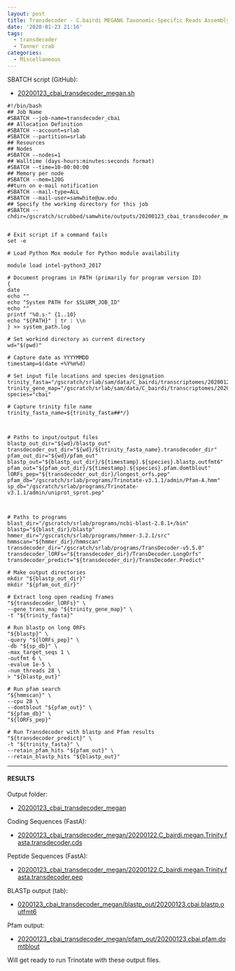 ```yaml
---
layout: post
title: Transdecoder - C.bairdi MEGAN6 Taxonomic-Specific Reads Assembly from 20200122
date: '2020-01-23 21:16'
tags:
  - transdecoder
  - Tanner crab
categories:
  - Miscellaneous
---
```



SBATCH script (GitHub):

- [20200123_cbai_transdecoder_megan.sh](https://github.com/RobertsLab/sams-notebook/blob/master/sbatch_scripts/20200123_cbai_transdecoder_megan.sh)

```shell
#!/bin/bash
## Job Name
#SBATCH --job-name=transdecoder_cbai
## Allocation Definition
#SBATCH --account=srlab
#SBATCH --partition=srlab
## Resources
## Nodes
#SBATCH --nodes=1
## Walltime (days-hours:minutes:seconds format)
#SBATCH --time=10-00:00:00
## Memory per node
#SBATCH --mem=120G
##turn on e-mail notification
#SBATCH --mail-type=ALL
#SBATCH --mail-user=samwhite@uw.edu
## Specify the working directory for this job
#SBATCH --chdir=/gscratch/scrubbed/samwhite/outputs/20200123_cbai_transdecoder_megan


# Exit script if a command fails
set -e

# Load Python Mox module for Python module availability

module load intel-python3_2017

# Document programs in PATH (primarily for program version ID)
{
date
echo ""
echo "System PATH for $SLURM_JOB_ID"
echo ""
printf "%0.s-" {1..10}
echo "${PATH}" | tr : \\n
} >> system_path.log

# Set workind directory as current directory
wd="$(pwd)"

# Capture date as YYYYMMDD
timestamp=$(date +%Y%m%d)

# Set input file locations and species designation
trinity_fasta="/gscratch/srlab/sam/data/C_bairdi/transcriptomes/20200122.C_bairdi.megan.Trinity.fasta"
trinity_gene_map="/gscratch/srlab/sam/data/C_bairdi/transcriptomes/20200122.C_bairdi.megan.Trinity.fasta.gene_trans_map"
species="cbai"

# Capture trinity file name
trinity_fasta_name=${trinity_fasta##*/}



# Paths to input/output files
blastp_out_dir="${wd}/blastp_out"
transdecoder_out_dir="${wd}/${trinity_fasta_name}.transdecoder_dir"
pfam_out_dir="${wd}/pfam_out"
blastp_out="${blastp_out_dir}/${timestamp}.${species}.blastp.outfmt6"
pfam_out="${pfam_out_dir}/${timestamp}.${species}.pfam.domtblout"
lORFs_pep="${transdecoder_out_dir}/longest_orfs.pep"
pfam_db="/gscratch/srlab/programs/Trinotate-v3.1.1/admin/Pfam-A.hmm"
sp_db="/gscratch/srlab/programs/Trinotate-v3.1.1/admin/uniprot_sprot.pep"



# Paths to programs
blast_dir="/gscratch/srlab/programs/ncbi-blast-2.8.1+/bin"
blastp="${blast_dir}/blastp"
hmmer_dir="/gscratch/srlab/programs/hmmer-3.2.1/src"
hmmscan="${hmmer_dir}/hmmscan"
transdecoder_dir="/gscratch/srlab/programs/TransDecoder-v5.5.0"
transdecoder_lORFs="${transdecoder_dir}/TransDecoder.LongOrfs"
transdecoder_predict="${transdecoder_dir}/TransDecoder.Predict"

# Make output directories
mkdir "${blastp_out_dir}"
mkdir "${pfam_out_dir}"

# Extract long open reading frames
"${transdecoder_lORFs}" \
--gene_trans_map "${trinity_gene_map}" \
-t "${trinity_fasta}"

# Run blastp on long ORFs
"${blastp}" \
-query "${lORFs_pep}" \
-db "${sp_db}" \
-max_target_seqs 1 \
-outfmt 6 \
-evalue 1e-5 \
-num_threads 28 \
> "${blastp_out}"

# Run pfam search
"${hmmscan}" \
--cpu 28 \
--domtblout "${pfam_out}" \
"${pfam_db}" \
"${lORFs_pep}"

# Run Transdecoder with blastp and Pfam results
"${transdecoder_predict}" \
-t "${trinity_fasta}" \
--retain_pfam_hits "${pfam_out}" \
--retain_blastp_hits "${blastp_out}"
```


---

#### RESULTS

Output folder:

- [20200123_cbai_transdecoder_megan](https://gannet.fish.washington.edu/Atumefaciens/20200123_cbai_transdecoder_megan/)

Coding Sequences (FastA):

- [20200123_cbai_transdecoder_megan/20200122.C_bairdi.megan.Trinity.fasta.transdecoder.cds](https://gannet.fish.washington.edu/Atumefaciens/20200123_cbai_transdecoder_megan/20200122.C_bairdi.megan.Trinity.fasta.transdecoder.cds)

Peptide Sequences (FastA):

- [20200123_cbai_transdecoder_megan/20200122.C_bairdi.megan.Trinity.fasta.transdecoder.pep](https://gannet.fish.washington.edu/Atumefaciens/20200123_cbai_transdecoder_megan/20200122.C_bairdi.megan.Trinity.fasta.transdecoder.pep)

BLASTp output (tab):

- [0200123_cbai_transdecoder_megan/blastp_out/20200123.cbai.blastp.outfmt6](https://gannet.fish.washington.edu/Atumefaciens/20200123_cbai_transdecoder_megan/blastp_out/20200123.cbai.blastp.outfmt6)

Pfam output:


- [20200123_cbai_transdecoder_megan/pfam_out/20200123.cbai.pfam.domtblout](https://gannet.fish.washington.edu/Atumefaciens/20200123_cbai_transdecoder_megan/pfam_out/20200123.cbai.pfam.domtblout)

Will get ready to run Trinotate with these output files.

